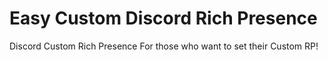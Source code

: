 # Easy Custom Discord Rich Presence
 Discord Custom Rich Presence For those who want to set their Custom RP!

